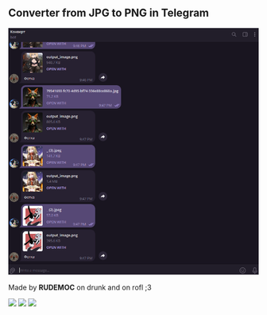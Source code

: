 ## Converter from JPG to PNG in Telegram
![Alt Text](Screenshot%202025-03-16%20214820.png)

Made by <b>RUDEMOC</b> on drunk and on rofl ;3

[<img src="https://media1.tenor.com/m/5xrhtEGvLsgAAAAC/telegram-gif.gif" width="69"/>](https://t.me/rudemochan)
[<img src="https://img.ngfiles.com/wiki/uploads/968000/iu_968880_1.gif" width="69"/>](https://uosio.newgrounds.com/)
[<img src="https://media1.tenor.com/m/QMA2IhoAaE0AAAAC/multiversx-x-twitter.gif" width="69"/>](https://x.com/rudemoc_fv?s=09)